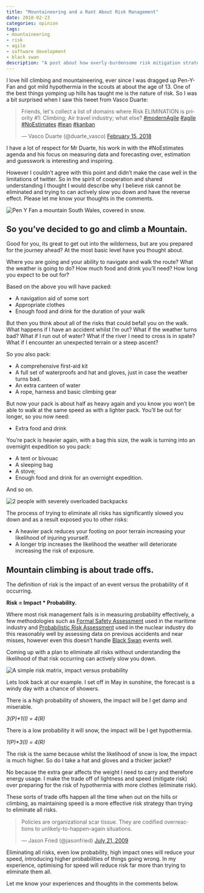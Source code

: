 ```yaml
---
title: "Mountaineering and a Rant About Risk Management"
date: 2018-02-23
categories: opinion
tags:
- mountaineering
- risk
- agile
- software development
- black swan
description: "A post about how overly-burdensome risk mitigation strategies can increase your risk profile."
---
```


I love hill climbing and mountaineering, ever since I was dragged up Pen-Y-Fan and got mild hypothermia in the scouts at about the age of 13. One of the best things yomping up hills has taught me is the nature of risk. So I was a bit surprised when I saw this tweet from Vasco Duarte:

<blockquote class="twitter-tweet"><p lang="en" dir="ltr">Friends, let&#39;s collect a list of domains where Risk ELIMINATION is priority #1: Climbing; Air travel industry; what else? <a href="https://twitter.com/hashtag/modernAgile?src=hash&amp;ref_src=twsrc%5Etfw">#modernAgile</a> <a href="https://twitter.com/hashtag/agile?src=hash&amp;ref_src=twsrc%5Etfw">#agile</a> <a href="https://twitter.com/hashtag/NoEstimates?src=hash&amp;ref_src=twsrc%5Etfw">#NoEstimates</a> <a href="https://twitter.com/hashtag/lean?src=hash&amp;ref_src=twsrc%5Etfw">#lean</a> <a href="https://twitter.com/hashtag/kanban?src=hash&amp;ref_src=twsrc%5Etfw">#kanban</a></p>&mdash; Vasco Duarte (@duarte_vasco) <a href="https://twitter.com/duarte_vasco/status/964122429147811841?ref_src=twsrc%5Etfw">February 15, 2018</a></blockquote> <script async src="https://platform.twitter.com/widgets.js" charset="utf-8"></script>

I have a lot of respect for Mr Duarte, his work in with the #NoEstimates agenda and his focus on measuring data and forecasting over, estimation and guesswork is interesting and inspiring.

However I couldn’t agree with this point and didn’t make the case well in the limitations of twitter. So in the spirit of cooperation and shared understanding I thought I would describe why I believe risk cannot be eliminated and trying to can actively slow you down and have the reverse effect. Please let me know your thoughts in the comments.

![](/images/pen-y-fan.jpg "Pen Y Fan a mountain South Wales, covered in snow.")

## So you’ve decided to go and climb a Mountain.

Good for you, its great to get out into the wilderness, but are you prepared for the journey ahead? At the most basic level have you thought about.

Where you are going and your ability to navigate and walk the route? What the weather is going to do? How much food and drink you’ll need? How long you expect to be out for?

Based on the above you will have packed:
- A navigation aid of some sort
- Appropriate clothes
- Enough food and drink for the duration of your walk

But then you think about all of the risks that could befall you on the walk.
What happens if I have an accident whilst I’m out? What if the weather turns bad? What if I run out of water? What if the river I need to cross is in spate? What if I encounter an unexpected terrain or a steep ascent?

So you also pack:

- A comprehensive first-aid kit
- A full set of waterproofs and hat and gloves, just in case the weather turns bad.
- An extra canteen of water
- A rope, harness and basic climbing gear

But now your pack is about half as heavy again and you know you won’t be able to walk at the same speed as with a lighter pack. You’ll be out for longer, so you now need:

- Extra food and drink

You’re pack is heavier again, with a bag this size, the walk is turning into an overnight expedition so you pack:

- A tent or bivouac
- A sleeping bag
- A stove;
- Enough food and drink for an overnight expedition.

And so on.

![](/images/heavy_load.jpg "2 people with severely overloaded backpacks")

The process of trying to eliminate all risks has significantly slowed you down and as a result exposed you to other risks:

- A heavier pack reduces your footing on poor terrain increasing your likelihood of injuring yourself.
- A longer trip increases the likelihood the weather will deteriorate increasing the risk of exposure.

## Mountain climbing is about trade offs.

The definition of risk is the impact of an event versus the probability of it occurring.

**Risk = Impact * Probability.**

Where most risk management fails is in measuring probability effectively, a few methodologies such as [Formal Safety Assessment](http://www.imo.org/en/OurWork/safety/safetytopics/pages/formalsafetyassessment.aspx) used in the maritime industry and [Probabilistic Risk Assessment](https://www.nrc.gov/reading-rm/doc-collections/fact-sheets/probabilistic-risk-asses.html) used in the nuclear industry do this reasonably well by assessing data on previous accidents and near misses, however even this doesn’t handle [Black Swan](https://en.wikipedia.org/wiki/Black_swan_theory) events well.

Coming up with a plan to eliminate all risks without understanding the likelihood of that risk occurring can actively slow you down.

![](/images/simple_risk_matrix.jpg "A simple risk matrix, impact versus probability")

Lets look back at our example. I set off in May in sunshine, the forecast is a windy day with a chance of showers.

There is a high probability of showers, the impact will be I get damp and miserable. 

_3(P)*1(I) = 4(R)_

There is a low probability it will snow, the impact will be I get hypothermia. 

_1(P)*3(I) = 4(R)_

The risk is the same because whilst the likelihood of snow is low, the impact is much higher.
So do I take a hat and gloves and a thicker jacket?

No because the extra gear affects the weight I need to carry and therefore energy usage. I make the trade off of lightness and speed (mitigate risk) over preparing for the risk of hypothermia with more clothes (eliminate risk).

These sorts of trade offs happen all the time when out on the hills or climbing, as maintaining speed is a more effective risk strategy than trying to eliminate all risks.

<blockquote class="twitter-tweet"><p lang="en" dir="ltr">Policies are organizational scar tissue. They are codiﬁed overreactions to unlikely-to-happen-again situations.</p>&mdash; Jason Fried (@jasonfried) <a href="https://twitter.com/jasonfried/status/2758624714?ref_src=twsrc%5Etfw">July 21, 2009</a></blockquote> <script async src="https://platform.twitter.com/widgets.js" charset="utf-8"></script>

Eliminating all risks, even low probability, high impact ones will reduce your speed, introducing higher probabilities of things going wrong. In my experience, optimising for speed will reduce risk far more than trying to eliminate them all.

Let me know your experiences and thoughts in the comments below.